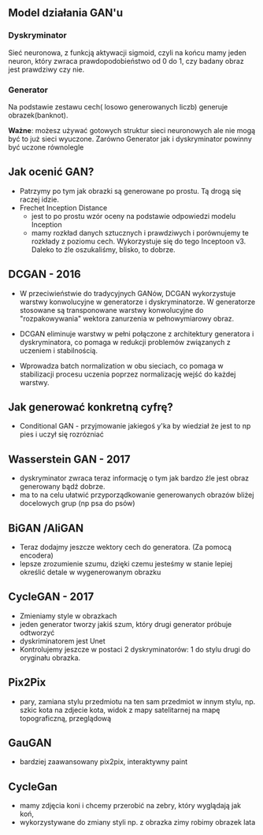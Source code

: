 ## Model działania GAN'u

### Dyskryminator
Sieć neuronowa, z funkcją aktywacji sigmoid, czyli na końcu mamy jeden neuron, który zwraca prawdopodobieństwo od 0 do 1, czy badany obraz jest prawdziwy czy nie.
### Generator
Na podstawie zestawu cech( losowo generowanych liczb) generuje obrazek(banknot).

**Ważne**: możesz używać gotowych struktur sieci neuronowych ale nie mogą być to już sieci wyuczone. Zarówno Generator jak i dyskryminator powinny być uczone równolegle

## Jak ocenić GAN?

- Patrzymy po tym jak obrazki są generowane po prostu. Tą drogą się raczej idzie.
- Frechet Inception Distance
    - jest to po prostu wzór oceny na podstawie odpowiedzi modelu Inception
    - mamy rozkład danych sztucznych i prawdziwych i porównujemy te rozkłady z poziomu cech. Wykorzystuje się do tego Inceptoon v3. Daleko to źle oszukaliśmy, blisko, to dobrze.



## DCGAN - 2016
-  W przeciwieństwie do tradycyjnych GANów, DCGAN wykorzystuje warstwy konwolucyjne w generatorze i dyskryminatorze. W generatorze stosowane są transponowane warstwy konwolucyjne do "rozpakowywania" wektora zanurzenia w pełnowymiarowy obraz.

-  DCGAN eliminuje warstwy w pełni połączone z architektury generatora i dyskryminatora, co pomaga w redukcji problemów związanych z uczeniem i stabilnością.

- Wprowadza batch normalization w obu sieciach, co pomaga w stabilizacji procesu uczenia poprzez normalizację wejść do każdej warstwy.

## Jak generować konkretną cyfrę?
- Conditional GAN - przyjmowanie jakiegoś y'ka by wiedział że jest to np pies i uczył się rozrózniać


## Wasserstein GAN - 2017
- dyskryminator zwraca teraz informację o tym jak bardzo źle jest obraz generowany bądź dobrze.
- ma to na celu ułatwić przyporządkowanie generowanych obrazów bliżej docelowych grup (np psa do psów)


## BiGAN /AliGAN
- Teraz dodajmy jeszcze wektory cech do generatora. (Za pomocą encodera)
- lepsze zrozumienie szumu, dzięki czemu jesteśmy w stanie lepiej określić detale w wygenerowanym obrazku

## CycleGAN  - 2017
- Zmieniamy style w obrazkach
- jeden generator tworzy jakiś szum, który drugi generator próbuje odtworzyć
- dyskriminatorem jest Unet
- Kontrolujemy jeszcze w postaci 2 dyskryminatorów: 1 do stylu drugi do oryginału obrazka.

## Pix2Pix
- pary, zamiana stylu przedmiotu na ten sam przedmiot w innym stylu, np. szkic kota na zdjecie kota, widok z mapy satelitarnej na mapę topograficzną, przeglądową
## GauGAN
- bardziej zaawansowany pix2pix, interaktywny paint
## CycleGan
- mamy zdjęcia koni i chcemy przerobić na zebry, który wyglądają jak koń,
- wykorzystywane do zmiany styli np. z obrazka zimy robimy obrazek lata

